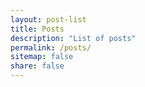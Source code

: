 ```yaml
---
layout: post-list
title: Posts
description: "List of posts"
permalink: /posts/
sitemap: false
share: false
---
```

